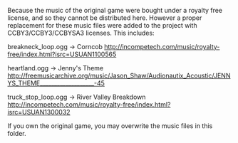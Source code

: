 Because the music of the original game were bought under a royalty 
free license, and so they cannot be distributed here. However a proper replacement 
for these music files were added to the project with CCBY3/CCBY3/CCBYSA3 
licenses. This includes:

breakneck_loop.ogg -> Corncob
http://incompetech.com/music/royalty-free/index.html?isrc=USUAN1100565

heartland.ogg -> Jenny's Theme
http://freemusicarchive.org/music/Jason_Shaw/Audionautix_Acoustic/JENNYS_THEME___________________-45

truck_stop_loop.ogg -> River Valley Breakdown
http://incompetech.com/music/royalty-free/index.html?isrc=USUAN1300032

If you own the original game, you may overwrite the music files in this folder. 
